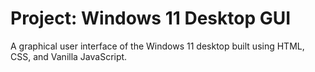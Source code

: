 # Project: Windows 11 Desktop GUI

A graphical user interface of the Windows 11 desktop built using HTML, CSS, and Vanilla JavaScript.